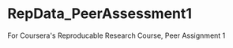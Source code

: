 RepData_PeerAssessment1
=======================

For Coursera's Reproducable Research Course, Peer Assignment 1
